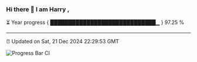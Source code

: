 ### Hi there 👋 I am Harry , 

⏳ Year progress { █████████████████████████████▁ } 97.25 %

---

⏰ Updated on Sat, 21 Dec 2024 22:29:53 GMT

![Progress Bar CI](https://github.com/duykhang68/duykhang68/workflows/Progress%20Bar%20CI/badge.svg)
